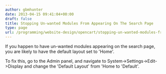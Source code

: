 ```yaml
---
author: gbmhunter
date: 2013-04-15 09:41:04+00:00
draft: false
title: Stopping Un-wanted Modules From Appearing On The Search Page
type: page
url: /programming/website-design/opencart/stopping-un-wanted-modules-from-appearing-on-the-search-page
---
```


If you happen to have un-wanted modules appearing on the search page, you are likely to have the default layout set to 'Home'.

To fix this, go to the Admin panel, and navigate to System->Settings->Edit->Display and change the 'Default Layout' from 'Home to 'Default'.
